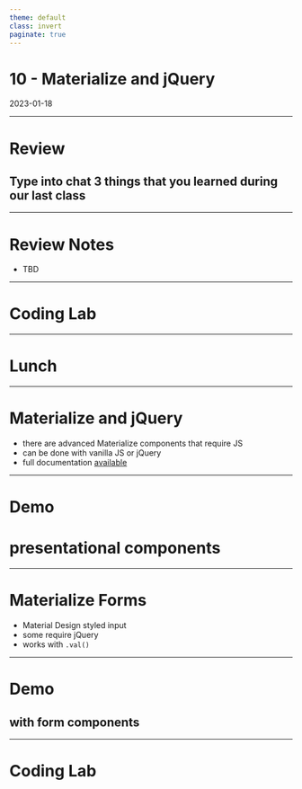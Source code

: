 ```yaml
---
theme: default
class: invert
paginate: true
---
```


# 10 - Materialize and jQuery
2023-01-18

---

# Review
## Type into chat 3 things that you learned during our last class

---

# Review Notes

- TBD

---

# Coding Lab

---

# Lunch

---

# Materialize and jQuery

- there are advanced Materialize components that require JS
- can be done with vanilla JS or jQuery
- full documentation [available](https://materializecss.com/auto-init.html)

---

# Demo
# presentational components

---

# Materialize Forms

- Material Design styled input
- some require jQuery
- works with `.val()`

---

# Demo
## with form components

---

# Coding Lab
